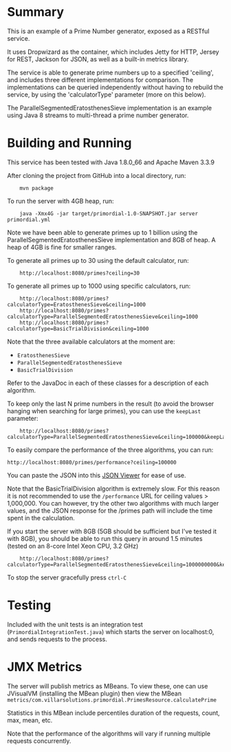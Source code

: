 # Summary

This is an example of a Prime Number generator, exposed as a RESTful service.

It uses Dropwizard as the container, which includes Jetty for HTTP, Jersey for REST, Jackson for
JSON, as well as a built-in metrics library.

The service is able to generate prime numbers up to a specified 'ceiling', and includes three different
implementations for comparison.  The implementations can be queried independently without having to rebuild
the service, by using the 'calculatorType' parameter (more on this below).

The ParallelSegmentedEratosthenesSieve implementation is an example using Java 8 streams to
multi-thread a prime number generator.

# Building and Running

This service has been tested with Java 1.8.0_66 and Apache Maven 3.3.9

After cloning the project from GitHub into a local directory, run:

        mvn package

To run the server with 4GB heap, run:

        java -Xmx4G -jar target/primordial-1.0-SNAPSHOT.jar server primordial.yml

Note we have been able to generate primes up to 1 billion using the ParallelSegmentedEratosthenesSieve implementation
and 8GB of heap.  A heap of 4GB is fine for smaller ranges.

To generate all primes up to 30 using the default calculator, run:

        http://localhost:8080/primes?ceiling=30

To generate all primes up to 1000 using specific calculators, run:

        http://localhost:8080/primes?calculatorType=EratosthenesSieve&ceiling=1000
        http://localhost:8080/primes?calculatorType=ParallelSegmentedEratosthenesSieve&ceiling=1000
        http://localhost:8080/primes?calculatorType=BasicTrialDivision&ceiling=1000

Note that the three available calculators at the moment are:

* `EratosthenesSieve`
* `ParallelSegmentedEratosthenesSieve`
* `BasicTrialDivision`

Refer to the JavaDoc in each of these classes for a description of each algorithm.

To keep only the last N prime numbers in the result (to avoid the browser hanging when searching
for large primes), you can use the `keepLast` parameter:

        http://localhost:8080/primes?calculatorType=ParallelSegmentedEratosthenesSieve&ceiling=100000&keepLast=5

To easily compare the performance of the three algorithms, you can run:

    http://localhost:8080/primes/performance?ceiling=100000

You can paste the JSON into this [JSON Viewer](http://jsonviewer.stack.hu/) for ease of use.

Note that the BasicTrialDivision algorithm is extremely slow.  For this reason it is not recommended to use
the `/performance` URL for ceiling values > 1,000,000.  You can however, try the other two algorithms with
much larger values, and the JSON response for the /primes path will include the time spent in the calculation.

If you start the server with 8GB (5GB should be sufficient but I've tested it with 8GB), you should be
able to run this query in around 1.5 minutes (tested on an 8-core Intel Xeon CPU, 3.2 GHz)

        http://localhost:8080/primes?calculatorType=ParallelSegmentedEratosthenesSieve&ceiling=1000000000&keepLast=1

To stop the server gracefully press `ctrl-C`

# Testing

Included with the unit tests is an integration test (`PrimordialIntegrationTest.java`) which starts the server
on localhost:0, and sends requests to the process.

# JMX Metrics

The server will publish metrics as MBeans.  To view these, one can use JVisualVM (installing the MBean plugin)
then view the MBean `metrics/com.villarsolutions.primordial.PrimesResource.calculatePrime`

Statistics in this MBean include percentiles duration of the requests, count, max, mean, etc.

Note that the performance of the algorithms will vary if running multiple requests concurrently.


